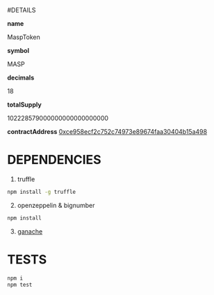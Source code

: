 #DETAILS

**name**

MaspToken

**symbol**

MASP

**decimals**

18

**totalSupply**

102228579000000000000000000

**contractAddress**
[0xce958ecf2c752c74973e89674faa30404b15a498](https://etherscan.io/address/0xce958ecf2c752c74973e89674faa30404b15a498)

# DEPENDENCIES
1) truffle
```sh
npm install -g truffle
```
2) openzeppelin & bignumber
```sh
npm install
```
3) [ganache](https://truffleframework.com/ganache)

# TESTS
```sh
npm i
npm test
```
